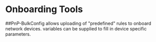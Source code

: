 # Onboarding Tools

##PnP-BulkConfig
allows uploading of "predefined" rules to onboard network devices.
variables can be supplied to fill in device specific parameters.